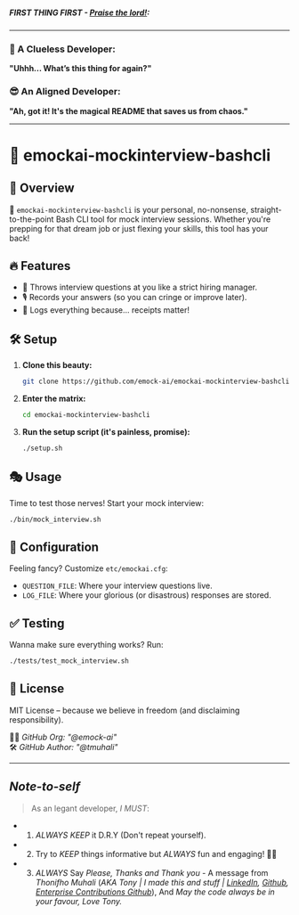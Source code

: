 ##### *FIRST THING FIRST* - [Praise the lord!](https://www.youtube.com/watch?v=w-_uZP-EYkc):  

---

### 🤔 A Clueless Developer:  
**"Uhhh... What’s this thing for again?"**  

### 😎 An Aligned Developer:  
**"Ah, got it! It's the magical README that saves us from chaos."**  

---

# 🧠 emockai-mockinterview-bashcli  

## 🎤 Overview  

🚀 `emockai-mockinterview-bashcli` is your personal, no-nonsense, straight-to-the-point Bash CLI tool for mock interview sessions. Whether you're prepping for that dream job or just flexing your skills, this tool has your back!  

## 🔥 Features  

- 🤖 Throws interview questions at you like a strict hiring manager.  
- 🎙️ Records your answers (so you can cringe or improve later).  
- 📝 Logs everything because... receipts matter!  

## 🛠️ Setup  

1. **Clone this beauty:**  

   ```bash
   git clone https://github.com/emock-ai/emockai-mockinterview-bashcli.git
   ```

2. **Enter the matrix:**  

   ```bash
   cd emockai-mockinterview-bashcli
   ```

3. **Run the setup script (it's painless, promise):**  

   ```bash
   ./setup.sh
   ```

## 🎭 Usage  

Time to test those nerves! Start your mock interview:  

```bash
./bin/mock_interview.sh
```

## 🔧 Configuration  

Feeling fancy? Customize `etc/emockai.cfg`:  

- `QUESTION_FILE`: Where your interview questions live.  
- `LOG_FILE`: Where your glorious (or disastrous) responses are stored.  

## ✅ Testing  

Wanna make sure everything works? Run:  

```bash
./tests/test_mock_interview.sh
```

## 📜 License  

MIT License – because we believe in freedom (and disclaiming responsibility).  

👨‍💻 *GitHub Org: "@emock-ai"*   
🛠 *GitHub Author: "@tmuhali"*  

---

## *Note-to-self*
> As an legant developer, *I MUST*:
 - 1. *ALWAYS* *KEEP* it D.R.Y (Don't repeat yourself).
 - 2. Try to *KEEP* things informative but *ALWAYS* fun and engaging! 🚀😆
 - 3. *ALWAYS* Say *Please, Thanks and Thank you*
              - A message from *Thonifho Muhali* (*AKA Tony | I made this and stuff | [LinkedIn](https://www.linkedin.com/in/tmuhali/), [Github](https://github.com/tony-rsa),  [Enterprise Contributions Github](https://github.com/tmuhali)*), And *May the code always be in your favour, Love Tony.*
    
